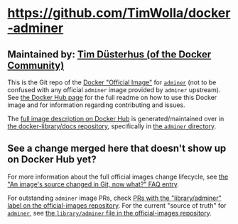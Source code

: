 # https://github.com/TimWolla/docker-adminer

## Maintained by: [Tim Düsterhus (of the Docker Community)](https://github.com/TimWolla/docker-adminer)

This is the Git repo of the [Docker "Official Image"](https://github.com/docker-library/official-images#what-are-official-images) for [`adminer`](https://hub.docker.com/_/adminer/) (not to be confused with any official `adminer` image provided by `adminer` upstream). See [the Docker Hub page](https://hub.docker.com/_/adminer/) for the full readme on how to use this Docker image and for information regarding contributing and issues.

The [full image description on Docker Hub](https://hub.docker.com/_/adminer/) is generated/maintained over in [the docker-library/docs repository](https://github.com/docker-library/docs), specifically in [the `adminer` directory](https://github.com/docker-library/docs/tree/master/adminer).

## See a change merged here that doesn't show up on Docker Hub yet?

For more information about the full official images change lifecycle, see [the "An image's source changed in Git, now what?" FAQ entry](https://github.com/docker-library/faq#an-images-source-changed-in-git-now-what).

For outstanding `adminer` image PRs, check [PRs with the "library/adminer" label on the official-images repository](https://github.com/docker-library/official-images/labels/library%2Fadminer). For the current "source of truth" for [`adminer`](https://hub.docker.com/_/adminer/), see [the `library/adminer` file in the official-images repository](https://github.com/docker-library/official-images/blob/master/library/adminer).

<!-- THIS FILE IS GENERATED BY https://github.com/docker-library/docs/blob/master/generate-repo-stub-readme.sh -->
